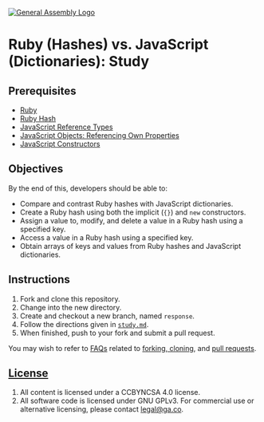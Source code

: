 [![General Assembly Logo](https://camo.githubusercontent.com/1a91b05b8f4d44b5bbfb83abac2b0996d8e26c92/687474703a2f2f692e696d6775722e636f6d2f6b6538555354712e706e67)](https://generalassemb.ly/education/web-development-immersive)

# Ruby (Hashes) vs. JavaScript (Dictionaries): Study

## Prerequisites

-   [Ruby](https://git.generalassemb.ly/ga-wdi-boston/ruby)
-   [Ruby Hash](https://git.generalassemb.ly/ga-wdi-boston/ruby-hash)
-   [JavaScript Reference Types](https://git.generalassemb.ly/ga-wdi-boston/js-reference-types)
-   [JavaScript Objects: Referencing Own Properties](https://git.generalassemb.ly/ga-wdi-boston/js-objects-this)
-   [JavaScript Constructors](https://git.generalassemb.ly/ga-wdi-boston/js-objects-constructors)

## Objectives

By the end of this, developers should be able to:

-   Compare and contrast Ruby hashes with JavaScript dictionaries.
-   Create a Ruby hash using both the implicit (`{}`) and `new` constructors.
-   Assign a value to, modify, and delete a value in a Ruby hash using a
    specified key.
-   Access a value in a Ruby hash using a specified key.
-   Obtain arrays of keys and values from Ruby hashes and JavaScript
    dictionaries.

## Instructions

1.  Fork and clone this repository.
1.  Change into the new directory.
1.  Create and checkout a new branch, named `response`.
1.  Follow the directions given in [`study.md`](study.md).
1.  When finished, push to your fork and submit a pull request.

You may wish to refer to [FAQs](https://git.generalassemb.ly/ga-wdi-boston/meta/wiki/)
related to [forking,
cloning](https://git.generalassemb.ly/ga-wdi-boston/meta/wiki/ForkAndClone), and [pull
requests](https://git.generalassemb.ly/ga-wdi-boston/meta/wiki/PullRequest).

## [License](LICENSE)

1.  All content is licensed under a CC­BY­NC­SA 4.0 license.
1.  All software code is licensed under GNU GPLv3. For commercial use or
    alternative licensing, please contact legal@ga.co.
